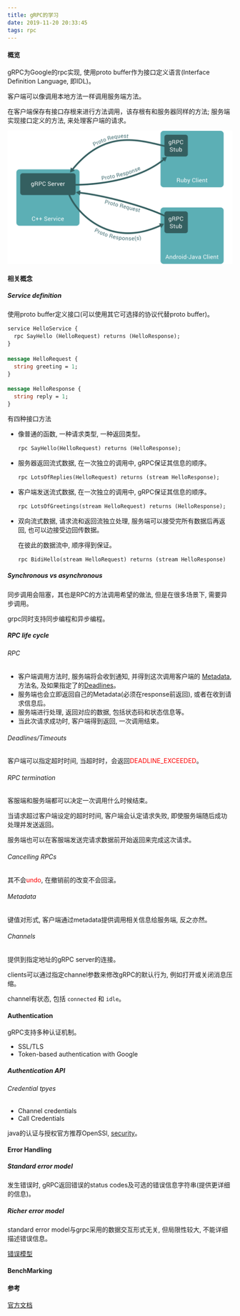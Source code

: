 ```yaml
---
title: gRPC的学习
date: 2019-11-20 20:33:45
tags: rpc
---
```


#### 概览

gRPC为Google的rpc实现, 使用proto buffer作为接口定义语言(Interface Definition Language, 即IDL)。

客户端可以像调用本地方法一样调用服务端方法。

在客户端保存有接口存根来进行方法调用，该存根有和服务器同样的方法; 服务端实现接口定义的方法, 来处理客户端的请求。

 ![Concept Diagram](/images/grpc-model.svg)



#### 相关概念

#####  Service definition

使用proto buffer定义接口(可以使用其它可选择的协议代替proto buffer)。

```protobuf
service HelloService {
  rpc SayHello (HelloRequest) returns (HelloResponse);
}

message HelloRequest {
  string greeting = 1;
}

message HelloResponse {
  string reply = 1;
}
```

有四种接口方法

* 像普通的函数,  一种请求类型, 一种返回类型。

  ```protobuf
  rpc SayHello(HelloRequest) returns (HelloResponse);
  ```

* 服务器返回流式数据, 在一次独立的调用中, gRPC保证其信息的顺序。

  ```protobuf
  rpc LotsOfReplies(HelloRequest) returns (stream HelloResponse);
  ```

* 客户端发送流式数据, 在一次独立的调用中, gRPC保证其信息的顺序。

  ```protobuf
  rpc LotsOfGreetings(stream HelloRequest) returns (HelloResponse);
  ```

* 双向流式数据, 请求流和返回流独立处理, 服务端可以接受完所有数据后再返回, 也可以边接受边回传数据。

  在彼此的数据流中, 顺序得到保证。

  ```protobuf
  rpc BidiHello(stream HelloRequest) returns (stream HelloResponse)
  ```

##### Synchronous vs asynchronous

同步调用会阻塞，其也是RPC的方法调用希望的做法, 但是在很多场景下, 需要异步调用。

grpc同时支持同步编程和异步编程。

##### RPC life cycle

###### RPC

* 客户端调用方法时, 服务端将会收到通知, 并得到这次调用客户端的 [Metadata](#Metadata), 方法名, 及如果指定了的[Deadlines](#deadline)。
* 服务端也会立即返回自己的Metadata(必须在response前返回), 或者在收到请求信息后。
* 服务端进行处理, 返回对应的数据, 包括状态码和状态信息等。
* 当此次请求成功时, 客户端得到返回, 一次调用结束。

###### <span id="deadline">Deadlines/Timeouts</span>

客户端可以指定超时时间,  当超时时，会返回<font color = "red">DEADLINE_EXCEEDED</font>。

###### RPC termination

客服端和服务端都可以决定一次调用什么时候结束。

当请求超过客户端设定的超时时间,  客户端会认定请求失败, 即使服务端随后成功处理并发送返回。

服务端也可以在客服端发送完请求数据前开始返回来完成这次请求。

###### Cancelling RPCs

其不会<font color = "red">undo</font>, 在撤销前的改变不会回滚。

###### <span id="Metadata">Metadata</span>

键值对形式,  客户端通过metadata提供调用相关信息给服务端, 反之亦然。

###### Channels

提供到指定地址的gRPC server的连接。

clients可以通过指定channel参数来修改gRPC的默认行为, 例如打开或关闭消息压缩。

channel有状态, 包括 `connected`  和 `idle`。



#### Authentication

gRPC支持多种认证机制。

* SSL/TLS
* Token-based authentication with Google

##### Authentication API

###### Credential tpyes

* Channel credentials
* Call Credentials

java的认证与授权官方推荐OpenSSl,  [security](https://github.com/grpc/grpc-java/blob/master/SECURITY.md#transport-security-tls)。



#### Error Handling

##### Standard error model

发生错误时, gRPC返回错误的status codes及可选的错误信息字符串(提供更详细的信息)。

##### Richer error model

standard error model与grpc采用的数据交互形式无关, 但局限性较大, 不能详细描述错误信息。

[错误模型](https://cloud.google.com/apis/design/errors#error_model)



#### BenchMarking



#### 参考

[官方文档](https://www.grpc.io/docs/)